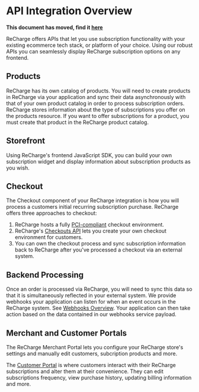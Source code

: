 # API Integration Overview

**This document has moved, find it [here](https://docs.rechargepayments.com/docs/api-getting-started)**

ReCharge offers APIs that let you use subscription functionality with your existing ecommerce tech stack, or platform of your choice. Using our robust APIs you can seamlessly display ReCharge subscription options on any frontend. 

## Products
ReCharge has its own catalog of products. You will need to create products in ReCharge via your application and sync their data asynchronously with that of your own product catalog in order to process subscription orders. ReCharge stores information about the type of subscriptions you offer on the products resource. If you want to offer subscriptions for a product, you must create that product in the ReCharge product catalog.

## Storefront

 Using ReCharge's frontend JavaScript SDK, you can build your own subscription widget and display information about subscription products as you wish.

## Checkout 
The Checkout component of your ReCharge integration is how you will process a customers initial recurring subscription purchase. ReCharge offers three approaches to checkout: 

1. ReCharge hosts a fully [PCI-compliant](https://www.pcisecuritystandards.org/) checkout environment. 
2. ReCharge's [Checkouts API](checkouts.md) lets you create your own checkout environment for customers.
3. You can own the checkout process and sync subscription information back to ReCharge after you've processed a checkout via an external system.

## Backend Processing
Once an order is processed via ReCharge, you will need to sync this data so that it is simultaneously reflected in your external system. We provide webhooks your application can listen for when an event occurs in the ReCharge system. See [Webhooks Overview](webhooks-overview.md). Your application can then take action based on the data contained in our webhooks service payload.

## Merchant and Customer Portals

The ReCharge Merchant Portal lets you configure your ReCharge store's settings and manually edit customers, subcription products and more.

The [Customer Portal](https://support.rechargepayments.com/hc/en-us/articles/360008683274-Customer-portal-) is where customers interact with their ReCharge subscriptions and alter them at their convenience. They can edit subscriptions frequency, view purchase history, updating billing information and more.
